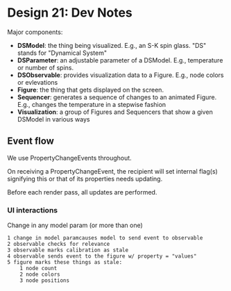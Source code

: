 #  Design 21: Dev Notes

Major components:

  * **DSModel**: the thing being visualized. E.g., an S-K spin glass. "DS" stands for "Dynamical System"
  * **DSParameter**: an adjustable parameter of a DSModel. E.g., temperature or number of spins.
  * **DSObservable**: provides visualization data to a Figure. E.g., node colors or evlevations
  * **Figure**: the thing that gets displayed on the screen.
  * **Sequencer**: generates a sequence of changes to an animated Figure. E.g., changes the temperature in a stepwise fashion
  * **Visualization**: a group of Figures and Sequencers that show a given DSModel in various ways



## Event flow

We use PropertyChangeEvents throughout.

On receiving a PropertyChangeEvent, the recipient will set internal flag(s) signifying this or that of its properties needs updating.

Before each render pass, all updates are performed.

### UI interactions

Change in any model param (or more than one)

    1 change in model paramcauses model to send event to observable
    2 observable checks for relevance
    3 observable marks calibration as stale
    4 observable sends event to the figure w/ property = "values"
    5 figure marks these things as stale:
        1 node count 
        2 node colors
        3 node positions
        
